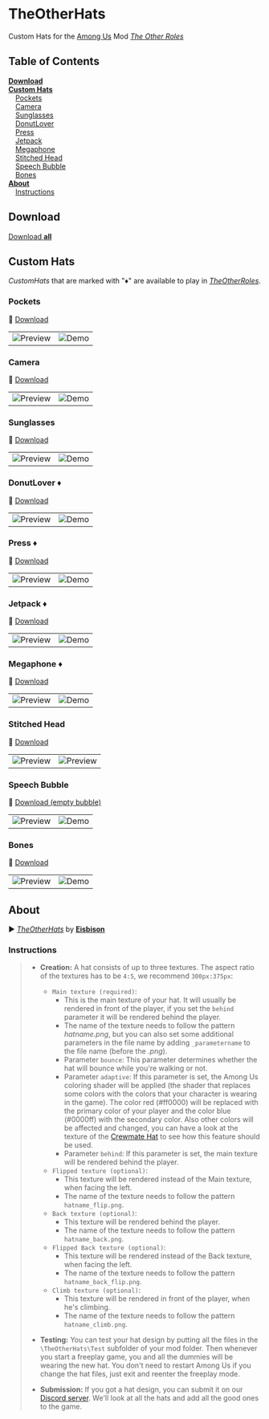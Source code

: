 # TheOtherHats

Custom Hats for the [Among Us](https://innersloth.com/gameAmongUs.php) Mod *[The Other Roles](https://github.com/Eisbison/TheOtherRoles)*

## Table of Contents

[**Download**](#download)   
[**Custom Hats**](#custom-hats)    
&emsp;[Pockets](#pockets)    
&emsp;[Camera](#camera)    
&emsp;[Sunglasses](#sunglasses)    
&emsp;[DonutLover](#donutlover)    
&emsp;[Press](#press)    
&emsp;[Jetpack](#jetpack)    
&emsp;[Megaphone](#megaphone)    
&emsp;[Stitched Head](#stitched-head)    
&emsp;[Speech Bubble](#speech-bubble)    
&emsp;[Bones](#bones)    
[**About**](#about)    
&emsp;[Instructions](#instructions)    


## Download

[Download **all**](downloads/_all.zip?raw=true)


## Custom Hats

*CustomHats* that are marked with "♦" are available to play in [*TheOtherRoles*](https://github.com/Eisbison/TheOtherRoles).

### Pockets

:arrow_down_small: [Download](downloads/pockets.zip?raw=true)

|                                   |                                   |
| --------------------------------- | --------------------------------- |
| ![Preview](images/demo_pockets.anim.webp) | ![Demo](images/demo_pockets-bg.png) |

### Camera

:arrow_down_small: [Download](downloads/camera.zip?raw=true)

|                                   |                                   |
| --------------------------------- | --------------------------------- |
| ![Preview](images/demo_camera.png) | ![Demo](images/demo_camera-bg.png) |

### Sunglasses

:arrow_down_small: [Download](downloads/sunglasses.zip?raw=true)

|                                   |                                   |
| --------------------------------- | --------------------------------- |
| ![Preview](images/demo_sunglasses.png) | ![Demo](images/demo_sunglasses-bg.png) |

### DonutLover ♦

:arrow_down_small: [Download](downloads/DonutLover.zip?raw=true)

|                                   |                                   |
| --------------------------------- | --------------------------------- |
| ![Preview](images/demo_DonutLover.png) | ![Demo](images/demo_DonutLover-bg.png) |

### Press ♦

:arrow_down_small: [Download](downloads/press.zip?raw=true)

|                                   |                                   |
| --------------------------------- | --------------------------------- |
| ![Preview](images/demo_press.png) | ![Demo](images/demo_press-bg.png) |

### Jetpack ♦

:arrow_down_small: [Download](downloads/jetpack.zip?raw=true)

|                                     |                                     |
| ----------------------------------- | ----------------------------------- |
| ![Preview](images/demo_jetpack.png) | ![Demo](images/demo_jetpack-bg.png) |

### Megaphone ♦

:arrow_down_small: [Download](downloads/megaphone.zip?raw=true)

|                                       |                                       |
| ------------------------------------- | ------------------------------------- |
| ![Preview](images/demo_megaphone.png) | ![Demo](images/demo_megaphone-bg.png) |


### Stitched Head

:arrow_down_small: [Download](downloads/stitched.zip?raw=true)

|                                      |                                               |
| ------------------------------------ | --------------------------------------------- |
| ![Preview](images/demo_stitched.png) | ![Preview](images/demo_stitched-bg.png)<br /> |


### Speech Bubble

:arrow_down_small: [Download (empty bubble)](downloads/bubble.zip?raw=true)

|                                          |                                        |
| ---------------------------------------- | -------------------------------------- |
| ![Preview](images/demo_bubble-empty.png) | ![Demo](images/demo_bubble-lol-bg.png) |

### Bones

:arrow_down_small: [Download](downloads/bones.zip?raw=true)

|                                   |                                   |
| --------------------------------- | --------------------------------- |
| ![Preview](images/demo_bones.png) | ![Demo](images/demo_bones-bg.png) |


## About

:arrow_forward: [*TheOtherHats*](https://github.com/Eisbison/TheOtherRoles#custom-hats) by [**Eisbison**](https://github.com/Eisbison)

### Instructions

> - **Creation:** A hat consists of up to three textures. The aspect ratio of the textures has to be `4:5`, we recommend `300px:375px`:
>   - `Main texture (required)`:
>     - This is the main texture of your hat. It will usually be rendered in front of the player, if you set the `behind` parameter it will be rendered behind the player.
>     - The name of the texture needs to follow the pattern *hatname.png*, but you can also set some additional parameters in the file name by adding `_parametername` to the file name (before the *.png*).
>     - Parameter `bounce`: This parameter determines whether the hat will bounce while you're walking or not.
>     - Parameter `adaptive`: If this parameter is set, the Among Us coloring shader will be applied (the shader that replaces some colors with the colors that your character is wearing in the game). The color red (#ff0000) will be replaced with the primary color of your player and the color blue (#0000ff) with the secondary color. Also other colors will be affected and changed, you can have a look at the texture of the [Crewmate Hat](https://static.wikia.nocookie.net/among-us-wiki/images/e/e0/Crewmate_hat.png) to see how this feature should be used.
>     - Parameter `behind`: If this parameter is set, the main texture will be rendered behind the player.
>   - `Flipped texture (optional)`:
>     - This texture will be rendered instead of the Main texture, when facing the left.
>     - The name of the texture needs to follow the pattern `hatname_flip.png`.
>   - `Back texture (optional)`:
>     - This texture will be rendered behind the player.
>     - The name of the texture needs to follow the pattern `hatname_back.png`.
>   - `Flipped Back texture (optional)`:
>     - This texture will be rendered instead of the Back texture, when facing the left.
>     - The name of the texture needs to follow the pattern `hatname_back_flip.png`.
>   - `Climb texture (optional)`:
>     - This texture will be rendered in front of the player, when he's climbing.
>     - The name of the texture needs to follow the pattern `hatname_climb.png`.
> - **Testing:** You can test your hat design by putting all the files in the `\TheOtherHats\Test` subfolder of your mod folder. Then whenever you start a freeplay game, you and all the dummies will be wearing the new hat. You don't need to restart Among Us if you change the hat files, just exit and reenter the freeplay mode.
>
> - **Submission:** If you got a hat design, you can submit it on our [Discord server](https://discord.gg/77RkMJHWsM). We'll look at all the hats and add all the good ones to the game.